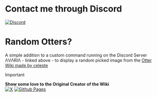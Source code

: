 # Contact me through Discord

[![Discord](https://img.shields.io/discord/1196075698301968455?style=social&logo=discord&label=ΛVΛRIΛ)](https://discord.gg/avia)

# Random Otters?

A simple addition to a custom command running on the Discord Server ΛVΛRIΛ - linked above - to display a random picked image from the [Otter Wiki made by celeste](https://otter.wiki/)


> [!IMPORTANT]
> **Show some love to the Original Creator of the Wiki** \
[![X](https://img.shields.io/badge/X-%23000000.svg?style=for-the-badge&logo=X&logoColor=white)][twitter-sub]
[![Github Pages](https://img.shields.io/badge/github%20pages-121013?style=for-the-badge&logo=github&logoColor=white)][website]

[twitter-sub]: https://x.com/vmfunc
[website]: https://github.com/vmfunc